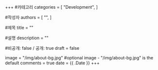 +++
#카테고리
categories = [
    "Development",
]

#작성자
authors = [
    "",
]

#제목
title = ""

#설명
description = ""

#비공개: false / 공개: true
draft = false


image = "/img/about-bg.jpg" #optional image - "/img/about-bg.jpg" is the default
comments = true
date = {{ .Date }}
+++

<!-- 게시글 내용 -->
